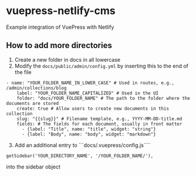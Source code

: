 # vuepress-netlify-cms
Example integration of VuePress with Netlify

## How to add more directories
1) Create a new folder in docs in all lowercase
2) Modify the ```docs/public/admin/config.yml``` by inserting this to the end of the file
```
- name: "YOUR_FOLDER_NAME_IN_LOWER_CASE" # Used in routes, e.g., /admin/collections/blog
    label: "YOUR_FOLDER_NAME_CAPITALIZED" # Used in the UI
    folder: "docs/YOUR_FOLDER_NAME" # The path to the folder where the documents are stored
    create: true # Allow users to create new documents in this collection
    slug: "{{slug}}" # Filename template, e.g., YYYY-MM-DD-title.md
    fields: # The fields for each document, usually in front matter
      - {label: "Title", name: "title", widget: "string"}
      - {label: "Body", name: "body", widget: "markdown"}
```
3) Add an additional entry to ```docs/.vuepress/config.js````
```
getSidebar('YOUR_DIRECTORY_NAME', '/YOUR_FOLDER_NAME/'),
```
into the sidebar object